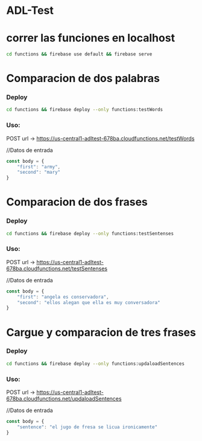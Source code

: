# ADL-Test

# correr las funciones en localhost

```bash
cd functions && firebase use default && firebase serve
```
# Comparacion de dos palabras

### Deploy

```bash
cd functions && firebase deploy --only functions:testWords
```

### Uso:
POST
url -> https://us-central1-adltest-678ba.cloudfunctions.net/testWords



//Datos de entrada
```javascript
const body = {
    "first": "army",
    "second": "mary"
}
```
# Comparacion de dos frases

### Deploy

```bash
cd functions && firebase deploy --only functions:testSentenses
```

### Uso:
POST
url -> https://us-central1-adltest-678ba.cloudfunctions.net/testSentenses

//Datos de entrada
```javascript
const body = {
    "first": "angela es conservadora",
    "second": "ellos alegan que ella es muy conversadora"
}
```
# Cargue y comparacion de tres frases 

### Deploy

```bash
cd functions && firebase deploy --only functions:updaloadSentences
```

### Uso:
POST
url -> https://us-central1-adltest-678ba.cloudfunctions.net/updaloadSentences

//Datos de entrada
```javascript
const body = {
    "sentence": "el jugo de fresa se licua ironicamente"
}

